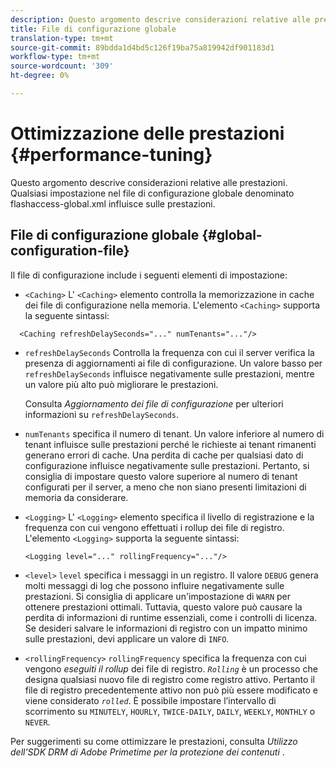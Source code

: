 ```yaml
---
description: Questo argomento descrive considerazioni relative alle prestazioni. Qualsiasi impostazione nel file di configurazione globale denominato flashaccess-global.xml influisce sulle prestazioni.
title: File di configurazione globale
translation-type: tm+mt
source-git-commit: 89bdda1d4bd5c126f19ba75a819942df901183d1
workflow-type: tm+mt
source-wordcount: '309'
ht-degree: 0%

---
```



# Ottimizzazione delle prestazioni {#performance-tuning}

Questo argomento descrive considerazioni relative alle prestazioni. Qualsiasi impostazione nel file di configurazione globale denominato flashaccess-global.xml influisce sulle prestazioni.

## File di configurazione globale {#global-configuration-file}

Il file di configurazione include i seguenti elementi di impostazione:

* `<Caching>` L&#39; `<Caching>` elemento controlla la memorizzazione in cache dei file di configurazione nella memoria. L&#39;elemento `<Caching>` supporta la seguente sintassi:

```
  <Caching refreshDelaySeconds="..." numTenants="..."/>
```

* `refreshDelaySeconds` Controlla la frequenza con cui il server verifica la presenza di aggiornamenti ai file di configurazione. Un valore basso per `refreshDelaySeconds` influisce negativamente sulle prestazioni, mentre un valore più alto può migliorare le prestazioni.

   Consulta *Aggiornamento dei file di configurazione* per ulteriori informazioni su `refreshDelaySeconds`.

* `numTenants` specifica il numero di tenant. Un valore inferiore al numero di tenant influisce sulle prestazioni perché le richieste ai tenant rimanenti generano errori di cache. Una perdita di cache per qualsiasi dato di configurazione influisce negativamente sulle prestazioni. Pertanto, si consiglia di impostare questo valore superiore al numero di tenant configurati per il server, a meno che non siano presenti limitazioni di memoria da considerare.

* `<Logging>` L&#39; `<Logging>` elemento specifica il livello di registrazione e la frequenza con cui vengono effettuati i rollup dei file di registro. L&#39;elemento `<Logging>` supporta la seguente sintassi:

   ```
   <Logging level="..." rollingFrequency="..."/>
   ```

* `<level>`  `level` specifica i messaggi in un registro. Il valore `DEBUG` genera molti messaggi di log che possono influire negativamente sulle prestazioni. Si consiglia di applicare un&#39;impostazione di `WARN` per ottenere prestazioni ottimali. Tuttavia, questo valore può causare la perdita di informazioni di runtime essenziali, come i controlli di licenza. Se desideri salvare le informazioni di registro con un impatto minimo sulle prestazioni, devi applicare un valore di `INFO`.

* `<rollingFrequency>`  `rollingFrequency` specifica la frequenza con cui vengono  *eseguiti il rollup* dei file di registro. *`Rolling`* è un processo che designa qualsiasi nuovo file di registro come registro attivo. Pertanto il file di registro precedentemente attivo non può più essere modificato e viene considerato *`rolled`*. È possibile impostare l’intervallo di scorrimento su `MINUTELY`, `HOURLY`, `TWICE-DAILY`, `DAILY`, `WEEKLY`, `MONTHLY` o `NEVER`.

Per suggerimenti su come ottimizzare le prestazioni, consulta *Utilizzo dell&#39;SDK DRM di Adobe Primetime per la protezione dei contenuti* .